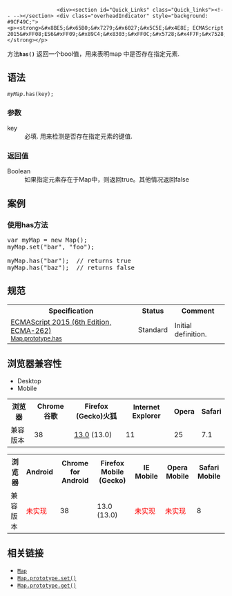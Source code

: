 
                
                  
                    <div><section id="Quick_Links" class="Quick_links"><!-- --></section> <div class="overheadIndicator" style="background: #9CF49C;"> 
    <p><strong>&#x8BE5;&#x65B0;&#x7279;&#x6027;&#x5C5E;&#x4E8E; ECMAScript 2015&#xFF08;ES6&#xFF09;&#x89C4;&#x8303;&#xFF0C;&#x5728;&#x4F7F;&#x7528;&#x65F6;&#x8BF7;&#x6CE8;&#x610F;&#x6D4F;&#x89C8;&#x5668;&#x517C;&#x5BB9;&#x6027;&#x3002;</strong></p> 
</div></div>

<p>&#x65B9;&#x6CD5;<code><strong>has()</strong></code>&#xA0;&#x8FD4;&#x56DE;&#x4E00;&#x4E2A;bool&#x503C;&#xFF0C;&#x7528;&#x6765;&#x8868;&#x660E;map &#x4E2D;&#x662F;&#x5426;&#x5B58;&#x5728;&#x6307;&#x5B9A;&#x5143;&#x7D20;.</p>

<h2 id="&#x8BED;&#x6CD5;">&#x8BED;&#x6CD5;</h2>

<pre class="syntaxbox"><code><em>myMap</em>.has(key);</code></pre>

<h3 id="&#x53C2;&#x6570;">&#x53C2;&#x6570;</h3>

<dl>
 <dt>key</dt>
 <dd>&#x5FC5;&#x586B;. &#x7528;&#x6765;&#x68C0;&#x6D4B;&#x662F;&#x5426;&#x5B58;&#x5728;&#x6307;&#x5B9A;&#x5143;&#x7D20;&#x7684;&#x952E;&#x503C;.</dd>
</dl>

<h3 id="&#x8FD4;&#x56DE;&#x503C;">&#x8FD4;&#x56DE;&#x503C;</h3>

<dl>
 <dt>Boolean</dt>
 <dd>&#x5982;&#x679C;&#x6307;&#x5B9A;&#x5143;&#x7D20;&#x5B58;&#x5728;&#x4E8E;Map&#x4E2D;&#xFF0C;&#x5219;&#x8FD4;&#x56DE;true&#x3002;&#x5176;&#x4ED6;&#x60C5;&#x51B5;&#x8FD4;&#x56DE;false</dd>
</dl>

<h2 id="&#x6848;&#x4F8B;">&#x6848;&#x4F8B;</h2>

<h3 id="&#x4F7F;&#x7528;has&#x65B9;&#x6CD5;">&#x4F7F;&#x7528;has&#x65B9;&#x6CD5;</h3>

<pre class="brush: js">var myMap = new Map();
myMap.set(&quot;bar&quot;, &quot;foo&quot;);

myMap.has(&quot;bar&quot;);  // returns true
myMap.has(&quot;baz&quot;);  // returns false
</pre>

<h2 id="&#x89C4;&#x8303;">&#x89C4;&#x8303;</h2>

<table class="standard-table">
 <tbody>
  <tr>
   <th scope="col">Specification</th>
   <th scope="col">Status</th>
   <th scope="col">Comment</th>
  </tr>
  <tr>
   <td><a href="http://www.ecma-international.org/ecma-262/6.0/#sec-map.prototype.has" class="external" lang="en" hreflang="en">ECMAScript 2015 (6th Edition, ECMA-262)<br><small lang="zh-CN">Map.prototype.has</small></a></td>
   <td><span class="spec-Standard">Standard</span></td>
   <td>Initial definition.</td>
  </tr>
 </tbody>
</table>

<h2 id="&#x6D4F;&#x89C8;&#x5668;&#x517C;&#x5BB9;&#x6027;">&#x6D4F;&#x89C8;&#x5668;&#x517C;&#x5BB9;&#x6027;</h2>

<p></p><div class="htab"> 
    <a name="AutoCompatibilityTable" id="AutoCompatibilityTable"></a> 
    <ul> 
        <li class="selected"><a>Desktop</a></li> 
        <li><a>Mobile</a></li> 
    </ul> 
</div><p></p>

<div id="compat-desktop">
<table class="compat-table">
 <tbody>
  <tr>
   <th>&#x6D4F;&#x89C8;&#x5668;</th>
   <th>Chrome&#x8C37;&#x6B4C;</th>
   <th>Firefox (Gecko)&#x706B;&#x72D0;</th>
   <th>Internet Explorer</th>
   <th>Opera</th>
   <th>Safari</th>
  </tr>
  <tr>
   <td>&#x517C;&#x5BB9;&#x7248;&#x672C;</td>
   <td>38</td>
   <td><a href="/en-US/Firefox/Releases/13" title="Released on 2012-06-05.">13.0</a> (13.0)</td>
   <td>11</td>
   <td>25</td>
   <td>7.1</td>
  </tr>
 </tbody>
</table>
</div>

<div id="compat-mobile">
<table class="compat-table">
 <tbody>
  <tr>
   <th>&#x6D4F;&#x89C8;&#x5668;</th>
   <th>Android</th>
   <th>Chrome for Android</th>
   <th>Firefox Mobile (Gecko)</th>
   <th>IE Mobile</th>
   <th>Opera Mobile</th>
   <th>Safari Mobile</th>
  </tr>
  <tr>
   <td>&#x517C;&#x5BB9;&#x7248;&#x672C;</td>
   <td><span style="color: #f00;">&#x672A;&#x5B9E;&#x73B0;</span></td>
   <td>38</td>
   <td>13.0 (13.0)</td>
   <td><span style="color: #f00;">&#x672A;&#x5B9E;&#x73B0;</span></td>
   <td><span style="color: #f00;">&#x672A;&#x5B9E;&#x73B0;</span></td>
   <td>8</td>
  </tr>
 </tbody>
</table>
</div>

<h2 id="&#x76F8;&#x5173;&#x94FE;&#x63A5;">&#x76F8;&#x5173;&#x94FE;&#x63A5;</h2>

<ul>
 <li><a href="/zh-CN/docs/Web/JavaScript/Reference/Map" title="&#x6B64;&#x9875;&#x9762;&#x4ECD;&#x672A;&#x88AB;&#x672C;&#x5730;&#x5316;, &#x671F;&#x5F85;&#x60A8;&#x7684;&#x7FFB;&#x8BD1;!"><code>Map</code></a></li>
 <li><a href="/zh-CN/docs/Web/JavaScript/Reference/Global_Objects/Map/set" class="new" title="&#x6B64;&#x9875;&#x9762;&#x4ECD;&#x672A;&#x88AB;&#x672C;&#x5730;&#x5316;, &#x671F;&#x5F85;&#x60A8;&#x7684;&#x7FFB;&#x8BD1;!"><code>Map.prototype.set()</code></a></li>
 <li><a href="/zh-CN/docs/Web/JavaScript/Reference/Global_Objects/Map/get" title="get()&#xA0;&#x65B9;&#x6CD5;&#x7528;&#x6765;&#x83B7;&#x53D6;&#x4E00;&#x4E2A;&#xA0;Map &#x5BF9;&#x8C61;&#x4E2D;&#x6307;&#x5B9A;&#x7684;&#x5143;&#x7D20;&#x3002;"><code>Map.prototype.get()</code></a></li>
</ul>
                  
                
              